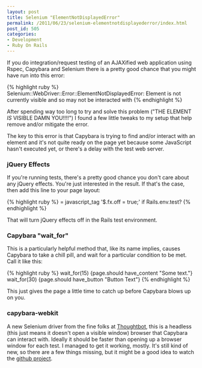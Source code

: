 ```yaml
---
layout: post
title: Selenium "ElementNotDisplayedError"
permalink: /2011/06/23/selenium-elementnotdisplayederror/index.html
post_id: 505
categories: 
- Development
- Ruby On Rails
---
```


If you do integration/request testing of an AJAXified web application using Rspec, Capybara and Selenium there is a pretty good chance that you might have run into this error:

{% highlight ruby %}
Selenium::WebDriver::Error::ElementNotDisplayedError:
Element is not currently visible and so may not be interacted with
{% endhighlight %}

After spending way too long to try and solve this problem ("THE ELEMENT *IS* VISIBLE DAMN YOU!!!!") I found a few little tweaks to my setup that help remove and/or mitigate the error.

The key to this error is that Capybara is trying to find and/or interact with an element and it's not quite ready on the page yet because some JavaScript hasn't executed yet, or there's a delay with the test web server.

### jQuery Effects


If you're running tests, there's a pretty good chance you don't care about any jQuery effects. You're just interested in the result. If that's the case, then add this line to your page layout:

{% highlight ruby %}
= javascript_tag '$.fx.off = true;' if Rails.env.test?
{% endhighlight %}

That will turn jQuery effects off in the Rails test environment.

### Capybara "wait_for"

This is a particularly helpful method that, like its name implies, causes Capybara to take a chill pill, and wait for a particular condition to be met. Call it like this:

{% highlight ruby %}
wait_for(15) {page.should have_content "Some text."}
wait_for(30) {page.should have_button "Button Text"}
{% endhighlight %}

This just gives the page a little time to catch up before Capybara blows up on you.

### capybara-webkit


A new Selenium driver from the fine folks at <a href="http://robots.thoughtbot.com/post/4583605733/capybara-webkit">Thoughtbot</a>, this is a headless (this just means it doesn't open a visible window) browser that Capybara can interact with. Ideally it should be faster than opening up a browser window for each test. I managed to get it working, mostly. It's still kind of new, so there are a few things missing, but it might be a good idea to watch the <a href="https://github.com/thoughtbot/capybara-webkit">github project</a>.
